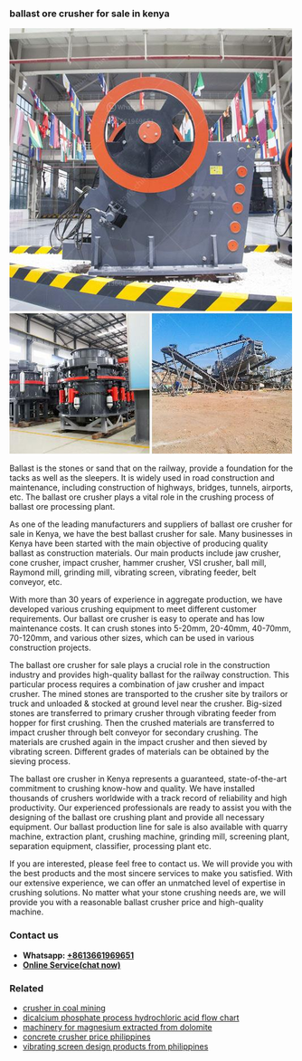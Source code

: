 <h3>ballast ore crusher for sale in kenya</h3><img src='1704951453.jpg' alt=''><p>Ballast is the stones or sand that on the railway, provide a foundation for the tacks as well as the sleepers. It is widely used in road construction and maintenance, including construction of highways, bridges, tunnels, airports, etc. The ballast ore crusher plays a vital role in the crushing process of ballast ore processing plant.</p><p>As one of the leading manufacturers and suppliers of ballast ore crusher for sale in Kenya, we have the best ballast crusher for sale. Many businesses in Kenya have been started with the main objective of producing quality ballast as construction materials. Our main products include jaw crusher, cone crusher, impact crusher, hammer crusher, VSI crusher, ball mill, Raymond mill, grinding mill, vibrating screen, vibrating feeder, belt conveyor, etc.</p><p>With more than 30 years of experience in aggregate production, we have developed various crushing equipment to meet different customer requirements. Our ballast ore crusher is easy to operate and has low maintenance costs. It can crush stones into 5-20mm, 20-40mm, 40-70mm, 70-120mm, and various other sizes, which can be used in various construction projects.</p><p>The ballast ore crusher for sale plays a crucial role in the construction industry and provides high-quality ballast for the railway construction. This particular process requires a combination of jaw crusher and impact crusher. The mined stones are transported to the crusher site by trailors or truck and unloaded & stocked at ground level near the crusher. Big-sized stones are transferred to primary crusher through vibrating feeder from hopper for first crushing. Then the crushed materials are transferred to impact crusher through belt conveyor for secondary crushing. The materials are crushed again in the impact crusher and then sieved by vibrating screen. Different grades of materials can be obtained by the sieving process.</p><p>The ballast ore crusher in Kenya represents a guaranteed, state-of-the-art commitment to crushing know-how and quality. We have installed thousands of crushers worldwide with a track record of reliability and high productivity. Our experienced professionals are ready to assist you with the designing of the ballast ore crushing plant and provide all necessary equipment. Our ballast production line for sale is also available with quarry machine, extraction plant, crushing machine, grinding mill, screening plant, separation equipment, classifier, processing plant etc.</p><p>If you are interested, please feel free to contact us. We will provide you with the best products and the most sincere services to make you satisfied. With our extensive experience, we can offer an unmatched level of expertise in crushing solutions. No matter what your stone crushing needs are, we will provide you with a reasonable ballast crusher price and high-quality machine.</p><h3>Contact us</h3><ul><li><strong>Whatsapp:&nbsp;<a href="https://wa.me/8613661969651">+8613661969651</a></strong></li><li><a href="https://swt.shibang-china.com/?git&amp;zhl&amp;ballast ore crusher for sale in kenya"><strong>Online Service(chat now)</strong></a></li></ul><h3>Related</h3><ul><li><a href='crusher in coal mining.md'>crusher in coal mining</a></li><li><a href='dicalcium phosphate process hydrochloric acid flow chart.md'>dicalcium phosphate process hydrochloric acid flow chart</a></li><li><a href='machinery for magnesium extracted from dolomite.md'>machinery for magnesium extracted from dolomite</a></li><li><a href='concrete crusher price philippines.md'>concrete crusher price philippines</a></li><li><a href='vibrating screen design products from philippines.md'>vibrating screen design products from philippines</a></li></ul>